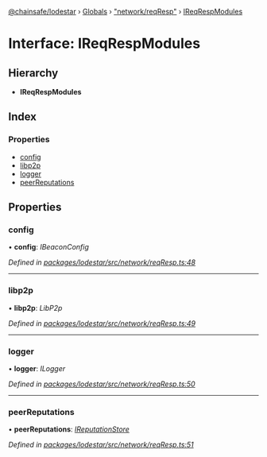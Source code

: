 [@chainsafe/lodestar](../README.md) › [Globals](../globals.md) › ["network/reqResp"](../modules/_network_reqresp_.md) › [IReqRespModules](_network_reqresp_.ireqrespmodules.md)

# Interface: IReqRespModules

## Hierarchy

* **IReqRespModules**

## Index

### Properties

* [config](_network_reqresp_.ireqrespmodules.md#config)
* [libp2p](_network_reqresp_.ireqrespmodules.md#libp2p)
* [logger](_network_reqresp_.ireqrespmodules.md#logger)
* [peerReputations](_network_reqresp_.ireqrespmodules.md#peerreputations)

## Properties

###  config

• **config**: *IBeaconConfig*

*Defined in [packages/lodestar/src/network/reqResp.ts:48](https://github.com/ChainSafe/lodestar/blob/663f5df9e/packages/lodestar/src/network/reqResp.ts#L48)*

___

###  libp2p

• **libp2p**: *LibP2p*

*Defined in [packages/lodestar/src/network/reqResp.ts:49](https://github.com/ChainSafe/lodestar/blob/663f5df9e/packages/lodestar/src/network/reqResp.ts#L49)*

___

###  logger

• **logger**: *ILogger*

*Defined in [packages/lodestar/src/network/reqResp.ts:50](https://github.com/ChainSafe/lodestar/blob/663f5df9e/packages/lodestar/src/network/reqResp.ts#L50)*

___

###  peerReputations

• **peerReputations**: *[IReputationStore](_sync_ireputation_.ireputationstore.md)*

*Defined in [packages/lodestar/src/network/reqResp.ts:51](https://github.com/ChainSafe/lodestar/blob/663f5df9e/packages/lodestar/src/network/reqResp.ts#L51)*
